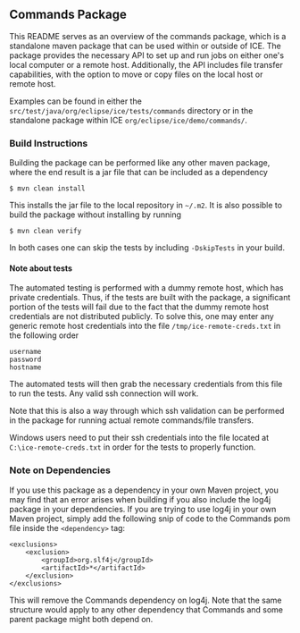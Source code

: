 ## Commands Package

This README serves as an overview of the commands package, which is a standalone maven package that can be used within or outside of ICE. The package provides the necessary API to set up and run jobs on either one's local computer or a remote host. Additionally, the API includes file transfer capabilities, with the option to move or copy files on the local host or remote host. 

Examples can be found in either the `src/test/java/org/eclipse/ice/tests/commands` directory or in the standalone package within ICE `org/eclipse/ice/demo/commands/`. 


### Build Instructions
Building the package can be performed like any other maven package, where the end result is a jar file that can be included as a dependency

```
$ mvn clean install
```

This installs the jar file to the local repository in `~/.m2`. It is also possible to build the package without installing by running

```
$ mvn clean verify
```

In both cases one can skip the tests by including `-DskipTests` in your build. 

#### Note about tests
The automated testing is performed with a dummy remote host, which has private credentials. Thus, if the tests are built with the package, a significant portion of the tests will fail due to the fact that the dummy remote host credentials are not distributed publicly. To solve this, one may enter any generic remote host credentials into the file `/tmp/ice-remote-creds.txt` in the following order

```
username 
password
hostname
```
The automated tests will then grab the necessary credentials from this file to run the tests. Any valid ssh connection will work. 

Note that this is also a way through which ssh validation can be performed in the package for running actual remote commands/file transfers.

Windows users need to put their ssh credentials into the file located at `C:\ice-remote-creds.txt` in order for the tests to properly function.


### Note on Dependencies
If you use this package as a dependency in your own Maven project, you may find that an error arises when building if you also include the log4j package in your dependencies. If you are trying to use log4j in your own Maven project, simply add the following snip of code to the Commands pom file inside the `<dependency>` tag:

```
<exclusions>
	<exclusion>
		<groupId>org.slf4j</groupId>
		<artifactId>*</artifactId>
	</exclusion>
</exclusions>
```
This will remove the Commands dependency on log4j. Note that the same structure would apply to any other dependency that Commands and some parent package might both depend on.
